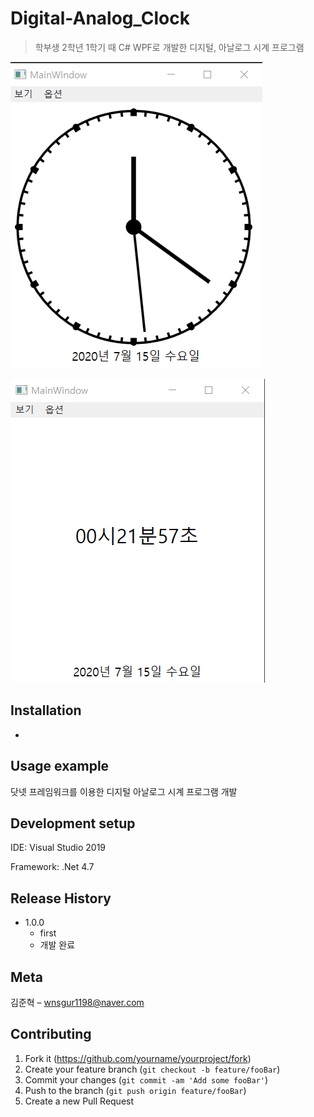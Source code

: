 # Digital-Analog_Clock
> 학부생 2학년 1학기 때 C# WPF로 개발한 디지털, 아날로그 시계 프로그램

![](readme-img/header.png)

![](readme-img/header2.png)

## Installation

-

## Usage example

닷넷 프레임워크를 이용한 디지털 아날로그 시계 프로그램 개발

## Development setup

IDE: Visual Studio 2019

Framework: .Net 4.7

## Release History

* 1.0.0
    * first
    * 개발 완료

## Meta

김준혁 – wnsgur1198@naver.com

## Contributing

1. Fork it (<https://github.com/yourname/yourproject/fork>)
2. Create your feature branch (`git checkout -b feature/fooBar`)
3. Commit your changes (`git commit -am 'Add some fooBar'`)
4. Push to the branch (`git push origin feature/fooBar`)
5. Create a new Pull Request

<!-- Markdown link & img dfn's -->
